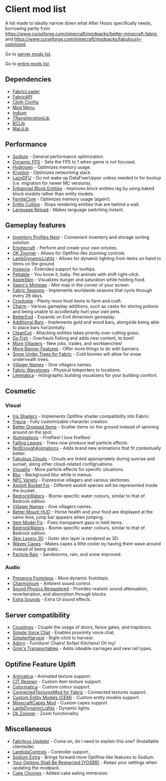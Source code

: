 # Client mod list
A list made to ideally narrow down what After Hours specifically needs, borrowing partly from https://www.curseforge.com/minecraft/modpacks/better-minecraft-fabric and https://www.curseforge.com/minecraft/modpacks/fabulously-optimized.

Go to [server mods list](https://github.com/Sloofy/After-Hours-Minecraft-Server/blob/master/server-modslist.md).

Go to [entire mods list](https://github.com/Sloofy/After-Hours-Minecraft-Server/blob/master/entire-modslist.md).

## Dependencies
* [FabricLoader](https://fabricmc.net/use/)
* [FabricAPI](https://www.curseforge.com/minecraft/mc-mods/fabric-api)
* [Cloth Config](https://www.curseforge.com/minecraft/mc-mods/cloth-config)
* [Mod Menu](https://www.curseforge.com/minecraft/mc-mods/modmenu)
* [Indium](https://github.com/comp500/Indium)
* [TRansliterationLib](https://www.curseforge.com/minecraft/mc-mods/transliterationlib)
* [BCLib](https://www.curseforge.com/minecraft/mc-mods/bclib)
* [MaLiLib](https://www.curseforge.com/minecraft/mc-mods/malilib)

## Performance
* [Sodium](https://www.curseforge.com/minecraft/mc-mods/sodium) - General performance optimization.
* [Dynamic FPS](https://www.curseforge.com/minecraft/mc-mods/dynamic-fps) - Sets the FPS to 1 when game is not focused.
* [Hydrogen](https://github.com/CaffeineMC/hydrogen-fabric) - Optimizes memory usage.
* [Krypton](https://github.com/astei/krypton) - Optimizes networking slack.
* [LazyDFU](https://modrinth.com/mod/lazydfu) - Do not wake up DataFixerUpper unless needed to for bootup (i.e. migration for newer MC versions).
* [Enhanced Block Entities](https://modrinth.com/mod/ebe) - Improves block entities lag by using baked block models rather than entity models.
* [FerriteCore](https://www.curseforge.com/minecraft/mc-mods/ferritecore-fabric) - Optimizes memory usage (again!).
* [Entity Culling](https://www.curseforge.com/minecraft/mc-mods/entityculling) - Stops rendering entities that are behind a wall.
* [Language Reload](https://www.curseforge.com/minecraft/mc-mods/language-reload) - Makes language switching instant.

## Gameplay features
* [Inventory Profiles Next](https://www.curseforge.com/minecraft/mc-mods/inventory-profiles-next) - Convenient inventory and storage sorting solution.
* [Emotecraft](https://modrinth.com/mod/emotecraft) - Perform and create your own emotes.
* [OK Zoomer](https://www.curseforge.com/minecraft/mc-mods/ok-zoomer) - Allows for Optifine-like zooming controls.
* [LambDynamicLights](https://www.curseforge.com/minecraft/mc-mods/lambdynamiclights) - Allows for dynamic lighting from items on hand to items on the ground.
* [Inspecio](https://modrinth.com/mod/inspecio) - Extended support for tooltips.
* [Pettable](https://modrinth.com/mod/pettable) - You know it, baby. Pet animals with shift right-click.
* [AppleSkin](https://www.curseforge.com/minecraft/mc-mods/appleskin) - Visualizes hunger and saturation while holding food.
* [Xaero's Minimap](https://www.curseforge.com/minecraft/mc-mods/xaeros-minimap) - Mini map in the corner of your screen.
* [Fabric Seasons](https://www.curseforge.com/minecraft/mc-mods/fabric-seasons) - Implements worldwide seasons that cycle through every 28 days. 
* [Croptopia](https://www.curseforge.com/minecraft/mc-mods/croptopia-fabric) - Plenty more food items to farm and craft.
* [Charm](https://www.curseforge.com/minecraft/mc-mods/charm) - Various gameplay additions, such as casks for storing potions and being unable to accidentally hurt your own pets.
* [BetterEnd](https://www.curseforge.com/minecraft/mc-mods/betterend) - Expands on End dimension gameplay. 
* [Additional Bars](https://www.curseforge.com/minecraft/mc-mods/additional-bars-fabric) - Implements gold and wood bars, alongside being able to place bars horizontally.
* [CleanCut](https://www.curseforge.com/minecraft/mc-mods/cleancut) - Attacking entities takes priority over cutting grass. 
* [Go Fish](https://www.curseforge.com/minecraft/mc-mods/go-fish) - Overhauls fishing and adds new content, to boot!
* [More Villagers](https://www.curseforge.com/minecraft/mc-mods/more-villagers-fabric) - New jobs, trades, and workbenches!
* [More Banner Features](https://www.curseforge.com/minecraft/mc-mods/more-banner-features) - Offer more things to do with banners.
* [Snow Under Trees for Fabric](https://www.curseforge.com/minecraft/mc-mods/snow-under-trees-fabric) - Cold biomes will allow for snow underneath trees.
* [Villager Names](https://www.curseforge.com/minecraft/mc-mods/villager-names-fabric) - Give villagers names.
* [Fabric Waystones](https://www.curseforge.com/minecraft/mc-mods/fabric-waystones) - Physical teleporters to locations.
* [Litematica](https://www.curseforge.com/minecraft/mc-mods/litematica) - Holographic building visualizers for your building comfort.

## Cosmetic
### Visual
* [Iris Shaders](https://www.curseforge.com/minecraft/mc-mods/irisshaders) - Implements Optifine shader compatibility into Fabric.
* [Figura](https://modrinth.com/mod/figura) - Fully customizable character creation.
* [Better Dropped Items](https://www.curseforge.com/minecraft/mc-mods/better-dropped-items) - Scatter items on the ground instead of spinning around on the spot.
* [Illuminations](https://www.curseforge.com/minecraft/mc-mods/illuminations) - Fireflies! I love fireflies!
* [Falling Leaves](https://www.curseforge.com/minecraft/mc-mods/falling-leaves-fabric) - Trees now produce leaf particle effects.
* [NotEnoughAnimations](https://www.curseforge.com/minecraft/mc-mods/not-enough-animations) - Adds brand new animations that fit contextually better.
* [Fabulous Clouds](https://modrinth.com/mod/fabulousclouds) - Clouds are tinted appropriately during sunrise and sunset, along other cloud-related configruations.
* [Visuality](https://modrinth.com/mod/visuality) - More particle effects for specific situations.
* [Blur](https://www.curseforge.com/minecraft/mc-mods/blur-fabric) - Background blur while in menus.
* [NPC Variety](https://www.curseforge.com/minecraft/mc-mods/npc-variety-port) - Expressive villagers and various skintones.
* [Axolotl Bucket Fix](https://www.curseforge.com/minecraft/mc-mods/axolotl-bucket-fix) - Different axolotl species will be represented inside the bucket.
* [BedrockWaters](https://www.curseforge.com/minecraft/mc-mods/bedrockwaters/) - Biome-specific water colours, similar to that of Bedrock edition. 
* [Villager Names](https://www.curseforge.com/minecraft/mc-mods/villager-names-fabric) - Give villagers names.
* [Better Mount HUD](https://www.curseforge.com/minecraft/mc-mods/better-mount-hud) - Horse health and your food are displayed at the same time, jump bar appears when jumping.
* [Item Model Fix](https://www.curseforge.com/minecraft/mc-mods/item-model-fix) - Fixes transparent gaps in held items.
* [BedrockWaters](https://www.curseforge.com/minecraft/mc-mods/bedrockwaters/) - Biome-specific water colours, similar to that of Bedrock edition.
* [Skin Layers 3D](https://www.curseforge.com/minecraft/mc-mods/skin-layers-3d) - Outer skin layer is rendered as 3D.
* [Wavey Capes](https://www.curseforge.com/minecraft/mc-mods/waveycapes) - Makes capes a little cooler by having them wave around instead of being static.
* [Particle Rain](https://www.curseforge.com/minecraft/mc-mods/particle-rain) - Sandstorms, rain, and snow improved.

### Audio
* [Presence Footsteps](https://www.curseforge.com/minecraft/mc-mods/presence-footsteps) - More dynamic footsteps.
* [Charmonium](https://www.curseforge.com/minecraft/mc-mods/charmonium) - Ambient sound control.
* [Sound Physics Remastered](https://www.curseforge.com/minecraft/mc-mods/sound-physics-remastered) - Provides realistic sound attenuation, reverberation, and absorption through blocks.
* [Extra Sounds](https://modrinth.com/mod/extrasounds) - Extra UI sound effects.

## Server compatibility
* [Couplings](https://www.curseforge.com/minecraft/mc-mods/couplings) - Couple the usage of doors, fence gates, and trapdoors. 
* [Simple Voice Chat](https://www.curseforge.com/minecraft/mc-mods/simple-voice-chat) - Enables proximity voice chat.
* [SimplerHarvest](https://www.curseforge.com/minecraft/mc-mods/simplerharvest/) - Right-click to harvest. 
* [Adorn](https://modrinth.com/mod/adorn) - Furniture! Chairs! Sofas! Kitchens! Oh my!
* [Grim's Transportables](https://www.curseforge.com/minecraft/mc-mods/grims-transportables) - Adds rideable carriages and new rail types.

## Optifine Feature Uplift
* [Animatica](https://www.curseforge.com/minecraft/mc-mods/animatica) - Animated texture support.
* [CIT Resewn](https://www.curseforge.com/minecraft/mc-mods/cit-resewn) - Custom item texture support.
* [Colormatica](https://www.curseforge.com/minecraft/mc-mods/colormatic) - Custom colour support.
* [ConnectedTexturesMod for Fabric](https://www.curseforge.com/minecraft/mc-mods/ctm-fabric) - Connected textures support.
* [Custom Entity Models (CEM)](https://www.curseforge.com/minecraft/mc-mods/custom-entity-models-cem) - Custom entity models support.
* [MinecraftCapes Mod](https://www.curseforge.com/minecraft/mc-mods/minecraftcapes-mod) - Custom capes support.
* [LambDynamicLights](https://www.curseforge.com/minecraft/mc-mods/lambdynamiclights) - Dynamic lights.
* [Ok Zoomer](https://www.curseforge.com/minecraft/mc-mods/ok-zoomer) - Zoom functionality

## Miscellaneous
* [Fabrilous Updater](https://www.curseforge.com/minecraft/mc-mods/fabrilous-updater) - Come on, do I need to explain this one? (Installable clientside)
* [LambdaControls](https://modrinth.com/mod/lambdacontrols) - Controller support.
* [Sodium Extra](https://www.curseforge.com/minecraft/mc-mods/sodium-extra) - Brings forward more Optifine-like features to Sodium.
* [Your Options Shall Be Respected (YOSBR)](https://www.curseforge.com/minecraft/mc-mods/yosbr) - Keeps your settings when updating the modpack.
* [Cake Chomps](https://www.curseforge.com/minecraft/mc-mods/cake-chomps-fabric) - Added cake eating immersion.
